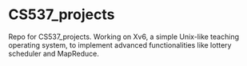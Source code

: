 # CS537_projects
Repo for CS537_projects. Working on Xv6, a simple Unix-like teaching operating system, to implement advanced functionalities like lottery scheduler and MapReduce. 
